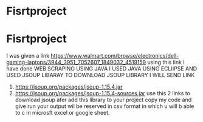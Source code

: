 # Fisrtproject
# Fisrtproject
I was given a link https://www.walmart.com/browse/electronics/dell-gaming-laptops/3944_3951_7052607_1849032_4519159 using this link i  have done WEB SCRAPING USING JAVA
I USED JAVA USING ECLIIPSE AND USED JSOUP LIBARAY 
TO DOWNLOAD JSOUP LIBRARY I WILL SEND LINK
1. https://jsoup.org/packages/jsoup-1.15.4.jar 
2. https://jsoup.org/packages/jsoup-1.15.4-sources.jar
use this 2 links to download jsoup
afer add this library to your project
copy my code and give run
your output wil be reserved in csv format in which u will b able to c  in microsft excel or google sheet.
